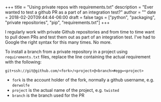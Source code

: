+++
title = "Using private repos with requirements.txt"
description = "Ever wanted to test a github PR as a part of an integration test?"
author = ""
date = 2018-02-20T09:44:44-06:00
draft = false
tags = ["python", "packaging", "private repositories", "pip", "requirements.txt"]
+++

I regularly work with private Github repositories and from time to time want to pull down PRs and test them out as part of an integration test. I've had to Google the right syntax for this many times. No more.

To install a branch from a private repository in a project using `requirements.txt` files, replace the line containing the actual requirement with the following:

```
git+ssh://git@github.com/<fork>/<project>@<branch>#egg=<project>
```

- `fork` is the account holder of the fork, normally a github username, e.g. `derwolfe`
- `project` is the actual name of the project, e.g. `twisted`
- `branch` is the branch used for the PR
